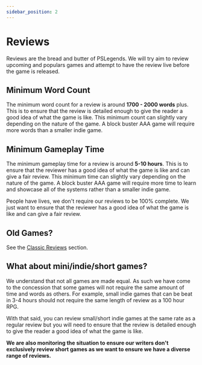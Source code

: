 ```yaml
---
sidebar_position: 2
---
```


# Reviews

Reviews are the bread and butter of PSLegends. We will try aim to review upcoming and populars games and attempt to have the review live before the game is released.

## Minimum Word Count 

The minimum word count for a review is around **1700 - 2000 words** plus. This is to ensure that the review is detailed enough to give the reader a good idea of what the game is like. This minimum count can slightly vary depending on the nature of the game. A block buster AAA game will require more words than a smaller indie game.

## Minimum Gameplay Time

The minimum gameplay time for a review is around **5-10 hours**. This is to ensure that the reviewer has a good idea of what the game is like and can give a fair review. This minimum time can slightly vary depending on the nature of the game. A block buster AAA game will require more time to learn and showcase all of the systems rather than a smaller indie game.

People have lives, we don't require our reviews to be 100% complete. We just want to ensure that the reviewer has a good idea of what the game is like and can give a fair review.

## Old Games?

See the [Classic Reviews](/types/reviews-classic) section.

## What about mini/indie/short games?

We understand that not all games are made equal. As such we have come to the concession that some games will not require the same amount of time and words as others. For example, small indie games that can be beat in 3-4 hours should not require the same length of review as a 100 hour RPG.

With that said, you can review small/short indie games at the same rate as a regular review but you will need to ensure that the review is detailed enough to give the reader a good idea of what the game is like.

**We are also monitoring the situation to ensure our writers don't exclusively review short games as we want to ensure we have a diverse range of reviews.**